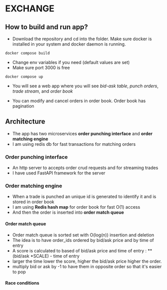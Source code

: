 # EXCHANGE

## How to build and run app?

* Download the repository and cd into the folder. Make sure docker is installed in your system and docker daemon is running.
```
docker compose build
```

* Change env variables if you need (default values are set)
* Make sure port 3000 is free

```
docker compose up
```

* You will see a web app where you will see *bid-ask table*, *punch orders*, *trade stream*, and *order book*

* You can modify and cancel orders in order book. Order book has pagination


## Architecture

* The app has two microservices **order punching interface** and **order matching engine**
* I am using redis db for fast transactions for matching orders

### Order punching interface
* An http server to accepts order crud requests and for streaming trades
* I have used FastAPI framework for the server

### Order matching engine

* When a trade is punched an unique id is generated to identify it and is stored in order book
* I am using **Redis hash map** for order book for fast O(1) access
* And then the order is inserted into **order match queue**

#### Order match queue

* Order match queue is sorted set with O(log(n)) insertion and deletion
* The idea is to have order_ids ordered by bid/ask price and by time of entry
* A score is calculated to based of bid/ask price and time of entry : **(bid/ask *SCALE) - time of entry
* larger the time lower the score, higher the bid/ask price higher the order.
* multiply bid or ask by -1 to have them in opposite order so that it's easier to pop

#### Race conditions